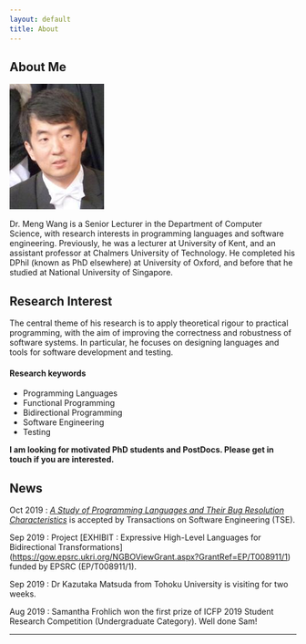 ```yaml
---
layout: default
title: About
---
```


## About Me

<img class="profile-picture" src="avatar.jpeg">

Dr. Meng Wang is a Senior Lecturer in the Department of Computer Science, with research interests in programming languages and software engineering. Previously, he was a lecturer at University of Kent, and an assistant professor at Chalmers University of Technology. He completed his DPhil (known as PhD elsewhere) at University of Oxford, and before that he studied at National University of Singapore.

## Research Interest

The central theme of his research is to apply theoretical rigour to practical programming, with the aim of improving the correctness and robustness of software systems. In particular, he focuses on designing languages and tools for software development and testing.

#### Research keywords

* Programming Languages
* Functional Programming
* Bidirectional Programming
* Software Engineering
* Testing

**I am looking for motivated PhD students and PostDocs. Please get in touch if you are interested.**

## News

Oct 2019 : [*A Study of Programming Languages and Their Bug Resolution Characteristics*](./Papers/TSE19.pdf) is accepted by Transactions on Software Engineering (TSE).

Sep 2019 : Project [EXHIBIT : Expressive High-Level Languages for Bidirectional Transformations] (https://gow.epsrc.ukri.org/NGBOViewGrant.aspx?GrantRef=EP/T008911/1) funded by EPSRC (EP/T008911/1). 

Sep 2019 : Dr Kazutaka Matsuda from Tohoku University is visiting for two weeks.   

Aug 2019 : Samantha Frohlich won the first prize of ICFP 2019 Student Research Competition (Undergraduate Category). Well done Sam!


---

